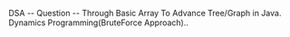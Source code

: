 DSA -- Question --
Through Basic Array To Advance Tree/Graph in Java.
Dynamics Programming(BruteForce Approach)..
